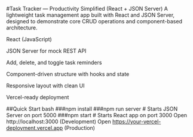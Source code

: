 #Task Tracker — Productivity Simplified (React + JSON Server)
A lightweight task management app built with React and JSON Server, designed to demonstrate core CRUD operations and component-based architecture.

React (JavaScript)

JSON Server for mock REST API

Add, delete, and toggle task reminders

Component-driven structure with hooks and state

Responsive layout with clean UI

Vercel-ready deployment

##Quick Start
bash
###npm install
###npm run server # Starts JSON Server on port 5000
###npm start # Starts React app on port 3000
Open http://localhost:3000 (Development)
Open https://your-vercel-deployment.vercel.app (Production)
